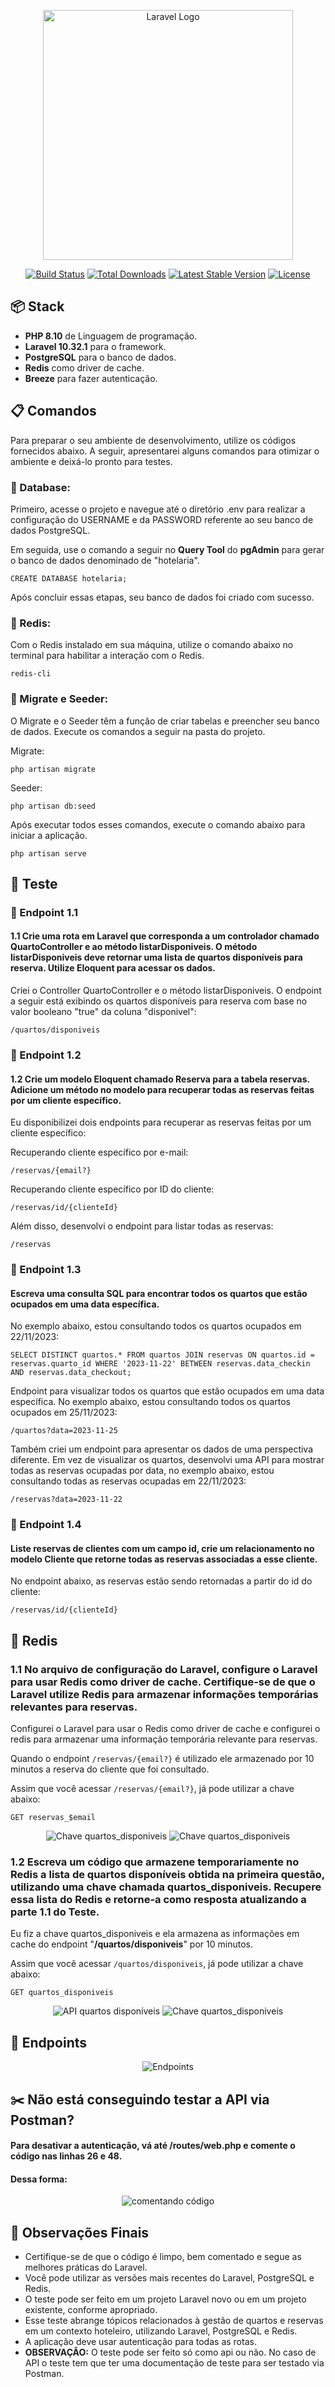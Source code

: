 <p align="center"><a href="https://laravel.com" target="_blank"><img src="https://raw.githubusercontent.com/laravel/art/master/logo-lockup/5%20SVG/2%20CMYK/1%20Full%20Color/laravel-logolockup-cmyk-red.svg" width="400" alt="Laravel Logo"></a></p>

<p align="center">
<a href="https://github.com/laravel/framework/actions"><img src="https://github.com/laravel/framework/workflows/tests/badge.svg" alt="Build Status"></a>
<a href="https://packagist.org/packages/laravel/framework"><img src="https://img.shields.io/packagist/dt/laravel/framework" alt="Total Downloads"></a>
<a href="https://packagist.org/packages/laravel/framework"><img src="https://img.shields.io/packagist/v/laravel/framework" alt="Latest Stable Version"></a>
<a href="https://packagist.org/packages/laravel/framework"><img src="https://img.shields.io/packagist/l/laravel/framework" alt="License"></a>
</p>

## :package: Stack

- **PHP 8.10** de Linguagem de programação.
- **Laravel 10.32.1** para o framework.
- **PostgreSQL** para o banco de dados.
- **Redis** como driver de cache.
- **Breeze** para fazer autenticação.

## :clipboard: Comandos
Para preparar o seu ambiente de desenvolvimento, utilize os códigos fornecidos abaixo. A seguir, apresentarei alguns comandos para otimizar o ambiente e deixá-lo pronto para testes.

### :blue_book: Database:
Primeiro, acesse o projeto e navegue até o diretório .env para realizar a configuração do USERNAME e da PASSWORD referente ao seu banco de dados PostgreSQL.

Em seguida, use o comando a seguir no **Query Tool** do **pgAdmin** para gerar o banco de dados denominado de "hotelaria".

	CREATE DATABASE hotelaria;
Após concluir essas etapas, seu banco de dados foi criado com sucesso.
### :closed_book: Redis:
Com o Redis instalado em sua máquina, utilize o comando abaixo no terminal para habilitar a interação com o Redis.
	
    redis-cli
### :green_book: Migrate e Seeder:
O Migrate e o Seeder têm a função de criar tabelas e preencher seu banco de dados. Execute os comandos a seguir na pasta do projeto.

Migrate:

    php artisan migrate
Seeder:

    php artisan db:seed
Após executar todos esses comandos, execute o comando abaixo para iniciar a aplicação.

    php artisan serve

## :pushpin: Teste

### :round_pushpin: Endpoint 1.1

#### 1.1 Crie uma rota em Laravel que corresponda a um controlador chamado QuartoController e ao método listarDisponiveis. O método listarDisponiveis deve retornar uma lista de quartos disponíveis para reserva. Utilize Eloquent para acessar os dados.
Criei o Controller QuartoController e o método listarDisponiveis. O endpoint a seguir está exibindo os quartos disponíveis para reserva com base no valor booleano "true" da coluna "disponivel":

    /quartos/disponiveis

### :round_pushpin: Endpoint 1.2

#### 1.2 Crie um modelo Eloquent chamado Reserva para a tabela reservas. Adicione um método no modelo para recuperar todas as reservas feitas por um cliente específico.

Eu disponibilizei dois endpoints para recuperar as reservas feitas por um cliente específico:

Recuperando cliente específico por e-mail:

    /reservas/{email?}
Recuperando cliente específico por ID do cliente:

    /reservas/id/{clienteId}
Além disso, desenvolvi o endpoint para listar todas as reservas:

    /reservas

### :round_pushpin: Endpoint 1.3

#### Escreva uma consulta SQL para encontrar todos os quartos que estão ocupados em uma data específica.
No exemplo abaixo, estou consultando todos os quartos ocupados em 22/11/2023:

    SELECT DISTINCT quartos.* FROM quartos JOIN reservas ON quartos.id = reservas.quarto_id WHERE '2023-11-22' BETWEEN reservas.data_checkin AND reservas.data_checkout;

Endpoint para visualizar todos os quartos que estão ocupados em uma data específica. No exemplo abaixo, estou consultando todos os quartos ocupados em 25/11/2023:

    /quartos?data=2023-11-25

Também criei um endpoint para apresentar os dados de uma perspectiva diferente. Em vez de visualizar os quartos, desenvolvi uma API para mostrar todas as reservas ocupadas por data, no exemplo abaixo, estou consultando todas as reservas ocupadas em 22/11/2023:

    /reservas?data=2023-11-22

### :round_pushpin: Endpoint 1.4

#### Liste reservas de clientes com um campo id, crie um relacionamento no modelo Cliente que retorne todas as reservas associadas a esse cliente.
No endpoint abaixo, as reservas estão sendo retornadas a partir do id do cliente:
    
    /reservas/id/{clienteId}

## :red_circle: Redis

### 1.1 No arquivo de configuração do Laravel, configure o Laravel para usar Redis como driver de cache. Certifique-se de que o Laravel utilize Redis para armazenar informações temporárias relevantes para reservas. 
Configurei o Laravel para usar o Redis como driver de cache e configurei o redis para armazenar uma informação temporária relevante para reservas.

Quando o endpoint `/reservas/{email?}` é utilizado ele armazenado por 10 minutos a reserva do cliente que foi consultado.

Assim que você acessar `/reservas/{email?}`, já pode utilizar a chave abaixo:

    GET reservas_$email

<div align="center">
    <img src="https://github.com/Nivaldof12/TesteHotelaria/assets/88409759/bbf2cbb3-b40e-4bba-a0aa-b02222295c9a" alt="Chave quartos_disponiveis" >
    <img src="https://github.com/Nivaldof12/TesteHotelaria/assets/88409759/2d4722ce-d8d2-41c4-a444-40d0c11b30a9" alt="Chave quartos_disponiveis" >
</div>

### 1.2 Escreva um código que armazene temporariamente no Redis a lista de quartos disponíveis obtida na primeira questão, utilizando uma chave chamada quartos_disponiveis. Recupere essa lista do Redis e retorne-a como resposta atualizando a parte 1.1 do Teste.
Eu fiz a chave quartos_disponiveis e ela armazena as informações em cache do endpoint "**/quartos/disponiveis**" por 10 minutos.

Assim que você acessar `/quartos/disponiveis`, já pode utilizar a chave abaixo:

    GET quartos_disponiveis
<div align="center">
    <img src="https://github.com/Nivaldof12/TesteHotelaria/assets/88409759/ed6aefe0-325c-44d4-8c15-56e555814a6c" alt="API quartos disponíveis" >
    <img src="https://github.com/Nivaldof12/TesteHotelaria/assets/88409759/224761f6-d648-4245-91b2-5e04c91f61ac" alt="Chave quartos_disponiveis" >
</div>

## :round_pushpin: Endpoints

<div align="center">
    <img src="https://github.com/Nivaldof12/TesteHotelaria/assets/88409759/9859773c-42c2-4526-949a-9cd7d827817c" alt="Endpoints" >
</div>

## :scissors: Não está conseguindo testar a API via Postman?
#### Para desativar a autenticação, vá até /routes/web.php e comente o código nas linhas **26** e **48**.
#### Dessa forma:

<div align="center">
    <img src="https://github.com/Nivaldof12/TesteHotelaria/assets/88409759/8eac8309-1806-4ebe-90d0-25cfded8f347" alt="comentando código" >
</div>

## :mag_right: Observações Finais

- Certifique-se de que o código é limpo, bem comentado e segue as melhores práticas do Laravel.
- Você pode utilizar as versões mais recentes do Laravel, PostgreSQL e Redis.
- O teste pode ser feito em um projeto Laravel novo ou em um projeto existente, conforme apropriado.
- Esse teste abrange tópicos relacionados à gestão de quartos e reservas em um contexto hoteleiro, utilizando Laravel, PostgreSQL e Redis.
- A aplicação deve usar autenticação para todas as rotas.
- **OBSERVAÇÃO:** O teste pode ser feito só como api ou não.
No caso de API o teste tem que ter uma documentação de teste para ser testado via Postman.
